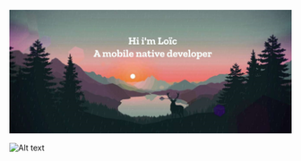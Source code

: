 ![MasterHead](https://github.com/LoicBch/LoicBch/blob/main/headerjpg.jpg?raw=true)

![Alt text](https://spotify-recently-played-readme.vercel.app/api?user=1179330596)

<!--
**LoicBch/LoicBch** is a ✨ _special_ ✨ repository because its `README.md` (this file) appears on your GitHub profile.

Here are some ideas to get you started:

- 🔭 I’m currently working on ...
- 🌱 I’m currently learning ...
- 👯 I’m looking to collaborate on ...
- 🤔 I’m looking for help with ...
- 💬 Ask me about ...
- 📫 How to reach me: ...
- 😄 Pronouns: ...
- ⚡ Fun fact: ...
-->
